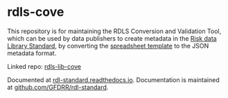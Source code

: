 # rdls-cove

This repository is for maintaining the RDLS Conversion and Validation Tool, which can be used by data publishers to create metadata in the [Risk data Library Standard](https://github.com/GFDRR/rdl-standard), by converting the [spreadsheet template](https://github.com/GFDRR/rdls-spreadsheet-template) to the JSON metadata format.

Linked repo: [rdls-lib-cove](https://github.com/GFDRR/rdls-lib-cove)

Documented at [rdl-standard.readthedocs.io](https://rdl-standard.readthedocs.io/en/latest/).
Documentation is maintained at [github.com/GFDRR/rdl-standard](https://github.com/GFDRR/rdl-standard).

